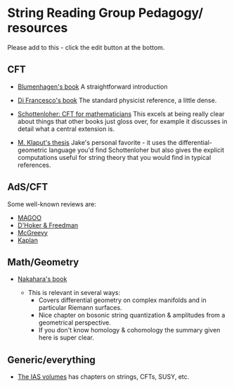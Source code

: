 # String Reading Group Pedagogy/ resources

Please add to this - click the edit button at the bottom.

## CFT

- [Blumenhagen's book](http://www.amazon.ca/Introduction-Conformal-Field-Theory-Applications/dp/3642004490)
A straightforward introduction

- [Di Francesco's book](http://www.amazon.com/Conformal-Theory-Graduate-Contemporary-Physics/dp/038794785X)
The standard physicist reference, a little dense.

- [Schottenloher: CFT for mathematicians](http://www.amazon.ca/Mathematical-Introduction-Conformal-Field-Theory/dp/3540686258)
This excels at being really clear about things that other books just gloss over, for example it discusses in detail what a central extension is.

- [M. Klaput's thesis](http://einrichtungen.ph.tum.de/T30e/research/theses/KlaputDiplomarbeit.pdf)
Jake's personal favorite - it uses the differential-geometric language you'd find Schottenloher but also gives the explicit computations useful for string theory that you would find in typical references.

## AdS/CFT

Some well-known reviews are:

- [MAGOO](http://arxiv.org/abs/hep-th/9905111)
- [D'Hoker & Freedman](http://arxiv.org/abs/hep-th/0201253)
- [McGreevy](http://arxiv.org/abs/0909.0518)
- [Kaplan](http://www.pha.jhu.edu/~jaredk/AdSCFTCourseNotesPublic.pdf)

## Math/Geometry

- [Nakahara's book](http://www.amazon.com/Geometry-Topology-Physics-Edition-Graduate/dp/0750306068)

    - This is relevant in several ways:
        - Covers differential geometry on complex manifolds and in particular Riemann surfaces.
        - Nice chapter on bosonic string quantization & amplitudes from a geometrical perspective.
        - If you don't know homology & cohomology the summary given here is super clear.

## Generic/everything

- [The IAS volumes](https://www.math.ias.edu/qft) has chapters on strings, CFTs, SUSY, etc.
